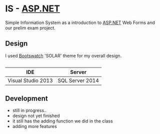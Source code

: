 # IS - [ASP.NET](https://www.asp.net)
Simple Information System as a introduction to [ASP.NET](https://www.asp.net) Web Forms and our prelim exam project.

## Design
I used [Bootswatch](https://bootswatch.com/) 'SOLAR' theme for my overall design.

##
IDE|Server
--------------------- | ----------------------------
 Visual Studio 2013   | SQL Server 2014


## Development
- still in progress..
- design not yet finished
- it still has the adding function we did in the class
- adding more features


